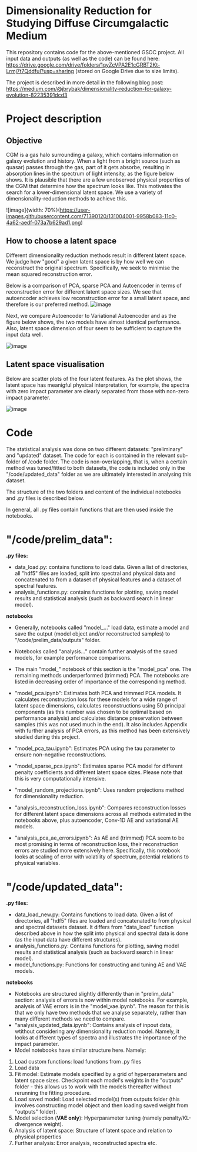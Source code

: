 # Dimensionality Reduction for Studying Diffuse Circumgalactic Medium

This repository contains code for the above-mentioned GSOC project. All input data and outputs (as well as the code) can be found here: https://drive.google.com/drive/folders/1qyZcVPA2E1cGRBT2Kt-Lrmj7t7QddfuI?usp=sharing (stored on Google Drive due to size limits).

The project is described in more detail in the following blog post: https://medium.com/@jbrybak/dimensionality-reduction-for-galaxy-evolution-82235391dcd3

# Project description

## Objective
CGM is a gas halo surrounding a galaxy, which contains information on galaxy evolution and history. When a light from a bright source (such as quasar) passes through the gas, part of it gets absorbe, resulting in absorption lines in the spectrum of light intensity, as the figure below shows. It is plausible that there are a few unobserved physical properties of the CGM that determine how the spectrum looks like. This motivates the search for a lower-dimensional latent space. We use a variety of dimensionality-reduction methods to achieve this.

![image]{width: 70%}(https://user-images.githubusercontent.com/71390120/131004001-9958b083-11c0-4a62-aedf-073a7b629ad1.png)

## How to choose a latent space

Different dimensionality reduction methods result in different latent space. We judge how "good" a given latent space is by how well we can reconstruct the original spectrum. Specifically, we seek to minimise the mean squared reconstruction error.

Below is a comparison of PCA, sparse PCA and Autoencoder in terms of reconstruction error for different latent space sizes. We see that autoencoder achieves low reconstruction error for a small latent space, and therefore is our preferred method.
![image](https://user-images.githubusercontent.com/71390120/131005807-9511753b-6671-470f-95df-f8adbda4c55c.png)

Next, we compare Autoencoder to Variational Autoencoder and as the figure below shows, the two models have almost identical performance. Also, latent space dimension of four seem to be sufficient to capture the input data well.

![image](https://user-images.githubusercontent.com/71390120/131004873-82f0b157-d92f-4e90-ba9a-1421d2fa5805.png)

## Latent space visualisation

Below are scatter plots of the four latent features. As the plot shows, the latent space has meanigful physical interpretation, for example, the spectra with zero impact parameter are clearly separated from those with non-zero impact parameter.

![image](https://user-images.githubusercontent.com/71390120/131005490-6f33a7db-7ab7-450c-a3db-c2952ae08808.png)



# Code

The statistical analysis was done on two different datasets: "preliminary" and "updated" dataset. The code for each is contained in the relevant sub-folder of /code folder. The code is non-overlapping, that is, when a certain method was tuned/fitted to both datasets, the code is included only in the "/code/updated_data" folder as we are ultimately interested in analysing this dataset.

The structure of the two folders and content of the individual notebooks and .py files is described below.

In general, all .py files contain functions that are then used inside the notebooks.

# "/code/prelim_data":

**.py files:**
  - data_load.py: contains functions to load data. Given a list of directories, all "hdf5" files are loaded, split into spectral and physical data and concatenated to from a dataset of physical features and a dataset of spectral features.
  - analysis_functions.py: contains functions for plotting, saving model results and statistical analysis (such as backward search in linear model).

**notebooks**

- Generally, notebooks called "model_..." load data, estimate a model and save the output (model object and/or reconstructed samples) to "/code/prelim_data/outputs" folder.
- Notebooks called "analysis..." contain further analysis of the saved models, for example performance comparisons.

- The main "model_" notebook of this section is the "model_pca" one. The remaining methods underperformed (trimmed) PCA. The notebooks are listed in decreasing order of importance of the corresponding method.
- "model_pca.ipynb": Estimates both PCA and trimmed PCA models. It calculates reconstruction loss for these models for a wide range of latent space dimensions, calculates reconstructions using 50 principal components (as this number was chosen to be optimal based on performance analysis) and calculates distance preservation between samples (this was not used much in the end). It also includes Appendix with further analysis of PCA errors, as this method has been extensively studied during this project. 
- "model_pca_tau.ipynb": Estimates PCA using the tau parameter to ensure non-negative reconstructions.
- "model_sparse_pca.ipynb": Estimates sparse PCA model for different penalty coefficients and different latent space sizes. Please note that this is very computationally intensive.
- "model_random_projections.ipynb": Uses random projections method for dimensionality reduction.

- "analysis_reconstruction_loss.ipynb": Compares reconstruction losses for different latent space dimensions across all methods estimated in the notebooks above, plus autoencoder, Conv-1D AE and variational AE models.
- "analysis_pca_ae_errors.ipynb": As AE and (trimmed) PCA seem to be most promising in terms of reconstruction loss, their reconstruction errors are studied more extensively here. Specifically, this notebook looks at scaling of error with volatility of spectrum, potential relations to physical variables.


# "/code/updated_data":

**.py files:**
  - data_load_new.py: Contains functions to load data. Given a list of directories, all "hdf5" files are loaded and concatenated to from physical and spectral datasets dataset. It differs from "data_load" function described above in how the split into physical and spectral data is done (as the input data have different structures).
  - analysis_functions.py: Contains functions for plotting, saving model results and statistical analysis (such as backward search in linear model).
  - model_functions.py: Functions for constructing and tuning AE and VAE models.  

**notebooks**
  - Notebooks are structured slightly differently than in "prelim_data" section: analysis of errors is now within model notebooks. For example, analysis of VAE errors is in the "model_vae.ipynb". The reason for this is that we only have two methods that we analyse separately, rather than many different methods we need to compare.
  - "analysis_updated_data.ipynb": Contains analysis of inpout data, wtithout considering any dimensionality reduction model. Namely, it looks at different types of spectra and illustrates the importance of the impact parameter.
  - Model notebooks have similar structure here. Namely:
  1. Load custom functions: load functions from .py files
  2. Load data
  3. Fit model: Estimate models specified by a grid of hyperparameters and latent space sizes. Checkpoint each model's weights in the "outputs" folder - this allows us to work with the models thereafter without rerunning the fitting procedure.
  4. Load saved model: Load selected model(s) from outputs folder (this involves constructing model object and then loading saved weight from "outputs" folder).
  5. Model selection (**VAE only**): Hyperparameter tuning (namely penalty/KL-divergence weight).
  6. Analysis of latent space: Structure of latent space and relation to physical properties
  7. Further analysis: Error analysis, reconstructed spectra etc.
